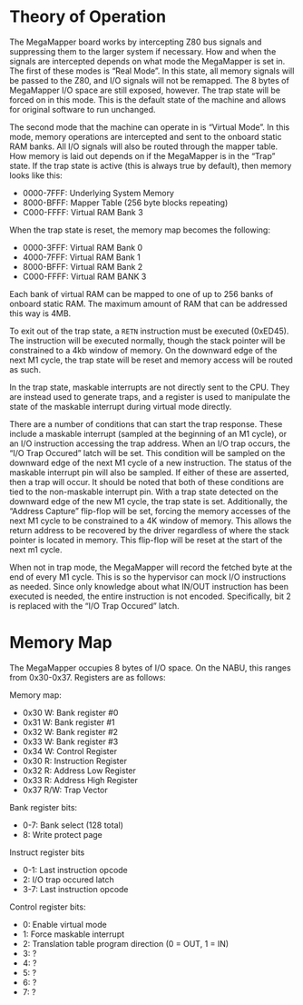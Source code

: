 # Theory of Operation

The MegaMapper board works by intercepting Z80 bus signals and suppressing them to the larger system if necessary. How and when the signals are intercepted depends on what mode the MegaMapper is set in. The first of these modes is “Real Mode”. In this state, all memory signals will be passed to the Z80, and I/O signals will not be remapped. The 8 bytes of MegaMapper I/O space are still exposed, however. The trap state will be forced on in this mode. This is the default state of the machine and allows for original software to run unchanged.

The second mode that the machine can operate in is “Virtual Mode”. In this mode, memory operations are intercepted and sent to the onboard static RAM banks. All I/O signals will also be routed through the mapper table. How memory is laid out depends on if the MegaMapper is in the “Trap” state. If the trap state is active (this is always true by default), then memory looks like this:

- 0000-7FFF: Underlying System Memory
- 8000-BFFF: Mapper Table (256 byte blocks repeating)
- C000-FFFF: Virtual RAM Bank 3


When the trap state is reset, the memory map becomes the following:

- 0000-3FFF: Virtual RAM Bank 0
- 4000-7FFF: Virtual RAM Bank 1
- 8000-BFFF: Virtual RAM Bank 2
- C000-FFFF: Virtual RAM BANK 3

Each bank of virtual RAM can be mapped to one of up to 256 banks of onboard static RAM. The maximum amount of RAM that can be addressed this way is 4MB.

To exit out of the trap state, a `RETN` instruction must be executed (0xED45). The instruction will be executed normally, though the stack pointer will be constrained to a 4kb window of memory. On the downward edge of the next M1 cycle, the trap state will be reset and memory access will be routed as such.

In the trap state, maskable interrupts are not directly sent to the CPU. They are instead used to generate traps, and a register is used to manipulate the state of the maskable interrupt during virtual mode directly.

There are a number of conditions that can start the trap response. These include a maskable interrupt (sampled at the beginning of an M1 cycle), or an I/O instruction accessing the trap address. When an I/O trap occurs, the “I/O Trap Occured” latch will be set. This condition will be sampled on the downward edge of the next M1 cycle of a new instruction. The status of the maskable interrupt pin will also be sampled. If either of these are asserted, then a trap will occur. It should be noted that both of these conditions are tied to the non-maskable interrupt pin. With a trap state detected on the downward edge of the new M1 cycle, the trap state is set. Additionally, the “Address Capture” flip-flop will be set, forcing the memory accesses of the next M1 cycle to be constrained to a 4K window of memory. This allows the return address to be recovered by the driver regardless of where the stack pointer is located in memory. This flip-flop will be reset at the start of the next m1 cycle.

When not in trap mode, the MegaMapper will record the fetched byte at the end of every M1 cycle. This is so the hypervisor can mock I/O instructions as needed. Since only knowledge about what IN/OUT instruction has been executed is needed, the entire instruction is not encoded. Specifically, bit 2 is replaced with the “I/O Trap Occured” latch.

# Memory Map

The MegaMapper occupies 8 bytes of I/O space. On the NABU, this ranges from 0x30-0x37. Registers are as follows:

Memory map:
- 0x30 W: Bank register #0
- 0x31 W: Bank register #1
- 0x32 W: Bank register #2
- 0x33 W: Bank register #3
- 0x34 W: Control Register
- 0x30 R: Instruction Register
- 0x32 R: Address Low Register
- 0x33 R: Address High Register
- 0x37 R/W: Trap Vector

Bank register bits:
- 0-7: Bank select (128 total)
- 8: Write protect page

Instruct register bits
- 0-1: Last instruction opcode
- 2: I/O trap occured latch
- 3-7: Last instruction opcode

Control register bits:
- 0: Enable virtual mode
- 1: Force maskable interrupt
- 2: Translation table program direction (0 = OUT, 1 = IN)
- 3: ?
- 4: ?
- 5: ?
- 6: ?
- 7: ?



